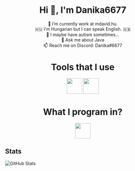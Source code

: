 <h1 align="center">Hi 👋, I'm Danika6677</h1>
<p align="center">
 🔭 I’m currently work at mdavid.hu.<br>
 🇭🇺 I'm Hungarian but I can speak English. 🇬🇧<br>
 🤔 I maybe have autism sometimes...<br>
 💬 Ask me about Java<br>
 📫 Reach me on Discord: Danika#6677<br>
</p>

<h1 align="center"> Tools that I use </h1>

<p align="center">
<a href= "https://www.jetbrains.com/idea/"><img width="50" height="50" src="https://upload.wikimedia.org/wikipedia/commons/d/d5/IntelliJ_IDEA_Logo.svg"/></a>
<a href= "https://code.visualstudio.com/"><img width="50" height="50" src="https://cdn.jsdelivr.net/npm/simple-icons@3.0.1/icons/visualstudiocode.svg"/></a>
</p>

<h1 align="center"> What I program in? </h1>

<p align="center">
 <a href= "https://www.java.com"><img width="50" height="50" src="https://devicons.github.io/devicon/devicon.git/icons/java/java-original-wordmark.svg"/></a>
</p>
 
## Stats
 
![GitHub Stats](https://github-readme-stats.vercel.app/api?username=danika6677&show_icons=true&hide_border=true&theme=vue-dark)
